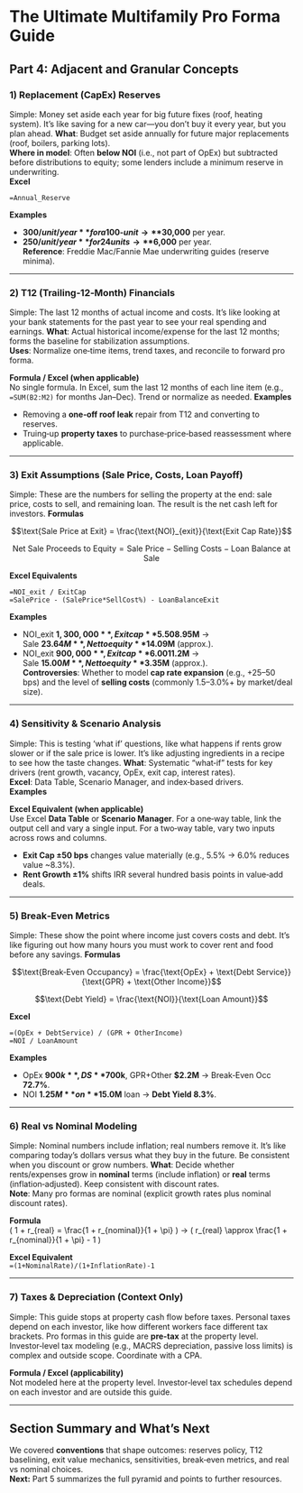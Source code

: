 
# The Ultimate Multifamily Pro Forma Guide

## Part 4: Adjacent and Granular Concepts

### 1) Replacement (CapEx) Reserves
Simple: Money set aside each year for big future fixes (roof, heating system). It’s like saving for a new car—you don’t buy it every year, but you plan ahead.
**What**: Budget set aside annually for future major replacements (roof, boilers, parking lots).  
**Where in model**: Often **below NOI** (i.e., not part of OpEx) but subtracted before distributions to equity; some lenders include a minimum reserve in underwriting.  
**Excel**  
```excel
=Annual_Reserve
```
**Examples**  
- **$300/unit/year** for a 100‑unit → **$30,000** per year.  
- **$250/unit/year** for 24 units → **$6,000** per year.  
**Reference**: Freddie Mac/Fannie Mae underwriting guides (reserve minima).

---

### 2) T12 (Trailing‑12‑Month) Financials
Simple: The last 12 months of actual income and costs. It’s like looking at your bank statements for the past year to see your real spending and earnings.
**What**: Actual historical income/expense for the last 12 months; forms the baseline for stabilization assumptions.  
**Uses**: Normalize one‑time items, trend taxes, and reconcile to forward pro forma.  

**Formula / Excel (when applicable)**  
No single formula. In Excel, sum the last 12 months of each line item (e.g., `=SUM(B2:M2)` for months Jan–Dec). Trend or normalize as needed.
**Examples**  
- Removing a **one‑off roof leak** repair from T12 and converting to reserves.  
- Truing‑up **property taxes** to purchase‑price‑based reassessment where applicable.

---

### 3) Exit Assumptions (Sale Price, Costs, Loan Payoff)
Simple: These are the numbers for selling the property at the end: sale price, costs to sell, and remaining loan. The result is the net cash left for investors.
**Formulas**  
```math
\text{Sale Price at Exit} = \frac{\text{NOI}_{exit}}{\text{Exit Cap Rate}}
```
```math
\text{Net Sale Proceeds to Equity} = \text{Sale Price} - \text{Selling Costs} - \text{Loan Balance at Sale}
```
**Excel Equivalents**  
```excel
=NOI_exit / ExitCap
=SalePrice - (SalePrice*SellCost%) - LoanBalanceExit
```
**Examples**  
- NOI_exit **$1,300,000**, Exit cap **5.50%**, Selling costs **2.5%**, Loan balance **$8.95M** →  
  Sale **$23.64M**, Net to equity **$14.09M** (approx.).  
- NOI_exit **$900,000**, Exit cap **6.00%**, Selling costs **3.0%**, Loan balance **$11.2M** →  
  Sale **$15.00M**, Net to equity **$3.35M** (approx.).  
**Controversies**: Whether to model **cap rate expansion** (e.g., +25–50 bps) and the level of **selling costs** (commonly 1.5–3.0%+ by market/deal size).

---

### 4) Sensitivity & Scenario Analysis
Simple: This is testing ‘what if’ questions, like what happens if rents grow slower or if the sale price is lower. It’s like adjusting ingredients in a recipe to see how the taste changes.
**What**: Systematic “what‑if” tests for key drivers (rent growth, vacancy, OpEx, exit cap, interest rates).  
**Excel**: Data Table, Scenario Manager, and index‑based drivers.  
**Examples**  

**Excel Equivalent (when applicable)**  
Use Excel **Data Table** or **Scenario Manager**. For a one‑way table, link the output cell and vary a single input. For a two‑way table, vary two inputs across rows and columns.
- **Exit Cap ±50 bps** changes value materially (e.g., 5.5% → 6.0% reduces value ~8.3%).  
- **Rent Growth ±1%** shifts IRR several hundred basis points in value‑add deals.

---

### 5) Break‑Even Metrics
Simple: These show the point where income just covers costs and debt. It’s like figuring out how many hours you must work to cover rent and food before any savings.
**Formulas**  
```math
\text{Break‑Even Occupancy} = \frac{\text{OpEx} + \text{Debt Service}}{\text{GPR} + \text{Other Income}}
```
```math
\text{Debt Yield} = \frac{\text{NOI}}{\text{Loan Amount}}
```
**Excel**  
```excel
=(OpEx + DebtService) / (GPR + OtherIncome)
=NOI / LoanAmount
```
**Examples**  
- OpEx **$900k**, DS **$700k**, GPR+Other **$2.2M** → Break‑Even Occ **72.7%**.  
- NOI **$1.25M** on **$15.0M** loan → **Debt Yield 8.3%**.

---

### 6) Real vs Nominal Modeling
Simple: Nominal numbers include inflation; real numbers remove it. It’s like comparing today’s dollars versus what they buy in the future. Be consistent when you discount or grow numbers.
**What**: Decide whether rents/expenses grow in **nominal** terms (include inflation) or **real** terms (inflation‑adjusted). Keep consistent with discount rates.  
**Note**: Many pro formas are nominal (explicit growth rates plus nominal discount rates).

**Formula**  
\( 1 + r_{real} = \frac{1 + r_{nominal}}{1 + \pi} \) → \( r_{real} \approx \frac{1 + r_{nominal}}{1 + \pi} - 1 \)

**Excel Equivalent**  
`=(1+NominalRate)/(1+InflationRate)-1`

---

### 7) Taxes & Depreciation (Context Only)
Simple: This guide stops at property cash flow before taxes. Personal taxes depend on each investor, like how different workers face different tax brackets.
Pro formas in this guide are **pre‑tax** at the property level. Investor‑level tax modeling (e.g., MACRS depreciation, passive loss limits) is complex and outside scope. Coordinate with a CPA.

**Formula / Excel (applicability)**  
Not modeled here at the property level. Investor‑level tax schedules depend on each investor and are outside this guide.

---

## Section Summary and What’s Next
We covered **conventions** that shape outcomes: reserves policy, T12 baselining, exit value mechanics, sensitivities, break‑even metrics, and real vs nominal choices.  
**Next:** Part 5 summarizes the full pyramid and points to further resources.
